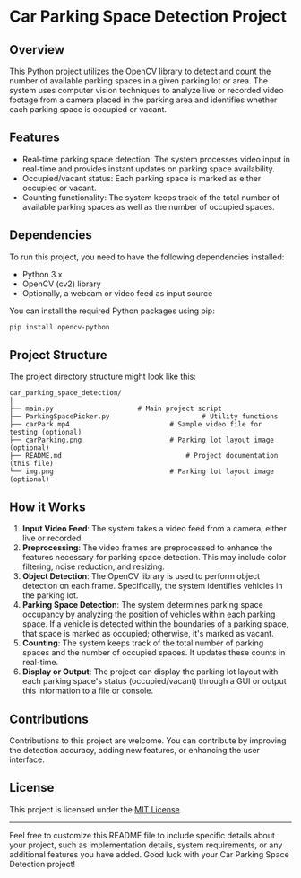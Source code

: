 # Car Parking Space Detection Project

## Overview

This Python project utilizes the OpenCV library to detect and count the number of available parking spaces in a given parking lot or area. The system uses computer vision techniques to analyze live or recorded video footage from a camera placed in the parking area and identifies whether each parking space is occupied or vacant.

## Features

- Real-time parking space detection: The system processes video input in real-time and provides instant updates on parking space availability.
- Occupied/vacant status: Each parking space is marked as either occupied or vacant.
- Counting functionality: The system keeps track of the total number of available parking spaces as well as the number of occupied spaces.

## Dependencies

To run this project, you need to have the following dependencies installed:

- Python 3.x
- OpenCV (cv2) library
- Optionally, a webcam or video feed as input source

You can install the required Python packages using pip:

```bash
pip install opencv-python 
```

## Project Structure

The project directory structure might look like this:

```
car_parking_space_detection/
│
├── main.py        				# Main project script
├── ParkingSpacePicker.py                       # Utility functions
├── carPark.mp4                  		# Sample video file for testing (optional)
├── carParking.png            			# Parking lot layout image (optional)
├── README.md                       		# Project documentation (this file)
└── img.png                       		# Parking lot layout image (optional)
```

## How it Works

1. **Input Video Feed**: The system takes a video feed from a camera, either live or recorded.
2. **Preprocessing**: The video frames are preprocessed to enhance the features necessary for parking space detection. This may include color filtering, noise reduction, and resizing.
3. **Object Detection**: The OpenCV library is used to perform object detection on each frame. Specifically, the system identifies vehicles in the parking lot.
4. **Parking Space Detection**: The system determines parking space occupancy by analyzing the position of vehicles within each parking space. If a vehicle is detected within the boundaries of a parking space, that space is marked as occupied; otherwise, it's marked as vacant.
5. **Counting**: The system keeps track of the total number of parking spaces and the number of occupied spaces. It updates these counts in real-time.
6. **Display or Output**: The project can display the parking lot layout with each parking space's status (occupied/vacant) through a GUI or output this information to a file or console.

## Contributions

Contributions to this project are welcome. You can contribute by improving the detection accuracy, adding new features, or enhancing the user interface.

## License

This project is licensed under the [MIT License](LICENSE).

---

Feel free to customize this README file to include specific details about your project, such as implementation details, system requirements, or any additional features you have added. Good luck with your Car Parking Space Detection project!
